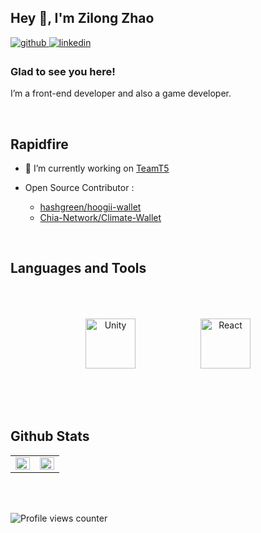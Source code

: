 ## Hey 👋, I'm Zilong Zhao  
  

<a href="https://github.com/zilongrrr" target="_blank">
<img src=https://img.shields.io/badge/github-%2324292e.svg?&style=for-the-badge&logo=github&logoColor=white alt=github style="margin-bottom: 5px;" />
</a>
<a href="https://linkedin.com/in/zilongtw" target="_blank">
<img src=https://img.shields.io/badge/linkedin-%231E77B5.svg?&style=for-the-badge&logo=linkedin&logoColor=white alt=linkedin style="margin-bottom: 5px;" />
</a>  
  



### Glad to see you here!  
I’m a front-end developer and also a game developer.  
  

<br/>  


## Rapidfire  

- 💼 I’m currently working on [TeamT5]([https://www.linkedin.com/company/hashgreen-labs/](https://www.linkedin.com/company/teamt5/mycompany/))  

- Open Source Contributor :
  - [hashgreen/hoogii-wallet](https://github.com/hashgreen/hoogii-wallet)
  - [Chia-Network/Climate-Wallet](https://github.com/Chia-Network/Climate-Wallet)

<br/>  


## Languages and Tools  
<div align="center">  
  <img style="margin: 50px" src="https://profilinator.rishav.dev/skills-assets/unity.png" alt="Unity" height="80" />
  <img style="margin: 50px" src="https://profilinator.rishav.dev/skills-assets/react-original-wordmark.svg" alt="React" height="80" />
</div>  

<br/>  


## Github Stats  
<table><tr><td valign="top" width="50%">

<img src="https://github-readme-stats.vercel.app/api?username=zilongrrr&show_icons=true&count_private=true&hide_border=true" align="left" style="width: 100%" />

</td><td valign="top" width="50%">

<img src="https://github-readme-stats.vercel.app/api/top-langs/?username=zilongrrr&hide_border=true&layout=compact" align="left" style="width: 100%" />

</td></tr></table>  

<br/>  

  

<br/>  

![Profile views counter](https://komarev.com/ghpvc/?username=zilongrrr&&style=flat-square)  
  

<br/>  


